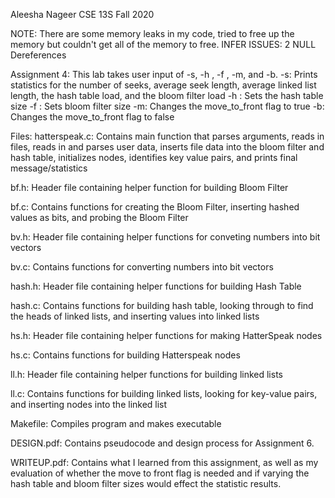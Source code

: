 Aleesha Nageer
CSE 13S
Fall 2020

NOTE: There are some memory leaks in my code, tried to free up the memory but couldn't get all of the memory to free.
INFER ISSUES: 2 NULL Dereferences 

Assignment 4: This lab takes user input of -s, -h <value>, -f <value>, -m, and -b.
		-s: Prints statistics for the number of seeks, average seek length, average linked list length, the hash table load, and the bloom filter load
		-h <value>: Sets the hash table size
		-f <value>: Sets bloom filter size
		-m: Changes the move_to_front flag to true
		-b: Changes the move_to_front flag to false

Files:
hatterspeak.c: Contains main function that parses arguments, reads in files, reads in and parses user data, inserts file data into the bloom filter and hash table,
		initializes nodes, identifies key value pairs, and prints final message/statistics

bf.h: Header file containing helper function for building Bloom Filter

bf.c: Contains functions for creating the Bloom Filter, inserting hashed values as bits, and probing the Bloom Filter

bv.h: Header file containing helper functions for conveting numbers into bit vectors

bv.c: Contains functions for converting numbers into bit vectors

hash.h: Header file containing helper functions for building Hash Table

hash.c: Contains functions for building hash table, looking through to find the heads of linked lists, and inserting values into linked lists

hs.h: Header file containing helper functions for making HatterSpeak nodes

hs.c: Contains functions for building Hatterspeak nodes

ll.h: Header file containing helper functions for building linked lists

ll.c: Contains functions for building linked lists, looking for key-value pairs, and inserting nodes into the linked list

Makefile: Compiles program and makes executable

DESIGN.pdf: Contains pseudocode and design process for Assignment 6.

WRITEUP.pdf: Contains what I learned from this assignment, as well as my evaluation of whether the move to front flag is needed and if varying the hash 
		table and bloom filter sizes would effect the statistic results.
